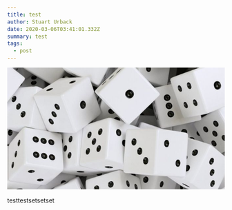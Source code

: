 ```yaml
---
title: test
author: Stuart Urback
date: 2020-03-06T03:41:01.332Z
summary: test
tags:
  - post
---
```

![](/static/img/89716241_thinkstockphotos-523060154.jpg)

testtestsetsetset